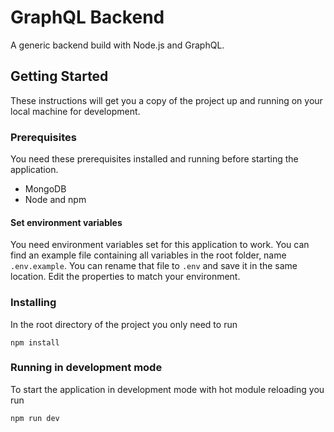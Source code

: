 # GraphQL Backend

A generic backend build with Node.js and GraphQL.

## Getting Started

These instructions will get you a copy of the project up and running on your local machine for development.

### Prerequisites

You need these prerequisites installed and running before starting the application. 

* MongoDB
* Node and npm

#### Set environment variables

You need environment variables set for this application to work. You can find an example file containing all variables
in the root folder, name `.env.example`. You can rename that file to `.env` and save it in the same location. Edit the
properties to match your environment.

### Installing

In the root directory of the project you only need to run

```
npm install
```

### Running in development mode

To start the application in development mode with hot module reloading you run

```
npm run dev
```
